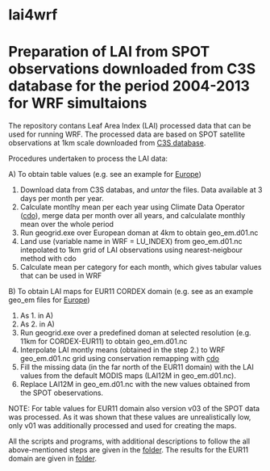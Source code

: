 # lai4wrf

Preparation of LAI from SPOT observations downloaded from C3S database for the period 2004-2013 for WRF simultaions 
=============

The repository contans Leaf Area Index (LAI) processed data that can be used for running WRF. The processed data are based on SPOT satellite observations at 1km scale downloaded from [C3S database](https://cds.climate.copernicus.eu/cdsapp#!/dataset/satellite-lai-fapar?tab=form).

Procedures undertaken to process the LAI data:

A) To obtain table values (e.g. see an example for [Europe](./EUR11/tables))
1. Download data from C3S databas, and _untar_ the files. Data available at 3 days per month per year.
2. Calculate montlhy mean per each year using Climate Data Operator ([cdo](https://code.mpimet.mpg.de/projects/cdo)), merge data per month over all years, and calculalate monthly mean over the whole period 
3. Run geogrid.exe over European doman at 4km to obtain geo_em.d01.nc 
4. Land use (variable name in WRF = LU_INDEX) from geo_em.d01.nc intepolated to 1km grid of LAI observations using nearest-neigbour method with cdo
5. Calculate mean per category for each month, which gives tabular values that can be used in WRF

B) To obtain LAI maps for EUR11 CORDEX domain (e.g. see as an example geo_em files for [Europe](./EUR11/geo__em__files))
1. As 1. in A)
2. As 2. in A)
3. Run geogrid.exe over a predefined doman at selected resolution (e.g. 11km for CORDEX-EUR11) to obtain geo_em.d01.nc
4. Interpolate LAI montly means (obtained in the step 2.) to WRF geo_em.d01.nc grid using conservation remapping with [cdo](https://code.mpimet.mpg.de/projects/cdo)
5. Fill the missing data (in the far north of the EUR11 domain) with the LAI values from the default MODIS maps (LAI12M in geo_em.d01.nc). 
6. Replace LAI12M in geo_em.d01.nc with the new values obtained from the SPOT obeservations.

NOTE:
For table values for EUR11 domain also version v03 of the SPOT data was processed. As it was shown that these values are unrealistically low, only v01 was additionally processed and used for creating the maps. 

All the scripts and programs, with additional descriptions to follow the all above-mentioned steps are given in the [folder](./scripts).
The results for the EUR11 domain are given in [folder](./EUR11).


